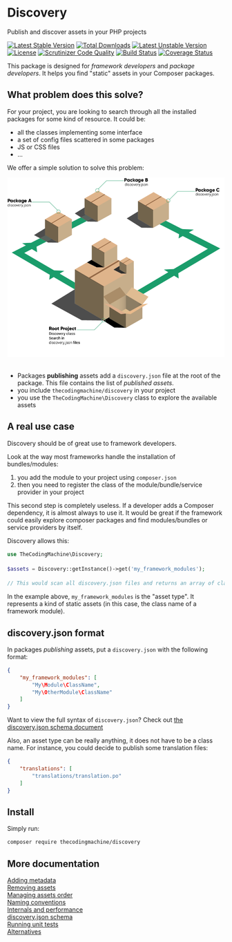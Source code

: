 Discovery
=========

Publish and discover assets in your PHP projects

[![Latest Stable Version](https://poser.pugx.org/thecodingmachine/discovery/v/stable)](https://packagist.org/packages/thecodingmachine/discovery)
[![Total Downloads](https://poser.pugx.org/thecodingmachine/discovery/downloads)](https://packagist.org/packages/thecodingmachine/discovery)
[![Latest Unstable Version](https://poser.pugx.org/thecodingmachine/discovery/v/unstable)](https://packagist.org/packages/thecodingmachine/discovery)
[![License](https://poser.pugx.org/thecodingmachine/discovery/license)](https://packagist.org/packages/thecodingmachine/discovery)
[![Scrutinizer Code Quality](https://scrutinizer-ci.com/g/thecodingmachine/discovery/badges/quality-score.png?b=1.1)](https://scrutinizer-ci.com/g/thecodingmachine/discovery/?branch=1.1)
[![Build Status](https://travis-ci.org/thecodingmachine/discovery.svg?branch=1.1)](https://travis-ci.org/thecodingmachine/discovery)
[![Coverage Status](https://coveralls.io/repos/thecodingmachine/discovery/badge.svg?branch=1.1&service=github)](https://coveralls.io/github/thecodingmachine/discovery?branch=1.1)

This package is designed for *framework developers* and *package developers*. It helps you find "static" assets in your Composer packages.

What problem does this solve?
-----------------------------

For your project, you are looking to search through all the installed packages for some kind of resource. It could be:

- all the classes implementing some interface
- a set of config files scattered in some packages
- JS or CSS files
- ...

We offer a simple solution to solve this problem:

<div class="text-center">
<img class="img-responsive" src="doc/img/schema.png" alt="" />
</div>

<br/>

- Packages **publishing** assets add a `discovery.json` file at the root of the package. This file contains the list of *published assets*.
- you include `thecodingmachine/discovery` in your project
- you use the `TheCodingMachine\Discovery` class to explore the available assets

A real use case
---------------

Discovery should be of great use to framework developers.

Look at the way most frameworks handle the installation of bundles/modules:
 
 1. you add the module to your project using `composer.json`
 2. then you need to register the class of the module/bundle/service provider in your project

This second step is completely useless. If a developer adds a Composer dependency, it is almost always to use it. It would be great if the framework could easily explore composer packages and find modules/bundles or service providers by itself.

Discovery allows this:

```php
use TheCodingMachine\Discovery;

$assets = Discovery::getInstance()->get('my_framework_modules');

// This would scan all discovery.json files and returns an array of class names.
```

In the example above, `my_framework_modules` is the "asset type". It represents a kind of static assets (in this case, the class name of a framework module).

discovery.json format
-----------------------

In packages *publishing* assets, put a `discovery.json` with the following format:

```json
{
    "my_framework_modules": [
        "My\Module\ClassName",
        "My\OtherModule\ClassName"
    ]
}
```

Want to view the full syntax of `discovery.json`? Check out [the discovery.json schema document](doc/discovery_schema.md)

Also, an asset type can be really anything, it does not have to be a class name. For instance, you could decide to publish some translation files:

```json
{
    "translations": [
        "translations/translation.po"
    ]
}
```

Install
-------

Simply run:

```sh
composer require thecodingmachine/discovery
```

More documentation
------------------

<div class="row">
    <div class="col-xs-12 col-sm-6">
        <a href="doc/metadata.html" class="btn btn-primary btn-large btn-block">Adding metadata</a>
    </div>
    <div class="col-xs-12 col-sm-6">
        <a href="doc/remove.html" class="btn btn-primary btn-large btn-block">Removing assets</a>
    </div>
</div>
<div class="row">
    <div class="col-xs-12 col-sm-6">
        <a href="doc/order.html" class="btn btn-primary btn-large btn-block">Managing assets order</a>
    </div>
    <div class="col-xs-12 col-sm-6">
        <a href="doc/conventions.html" class="btn btn-primary btn-large btn-block">Naming conventions</a>
    </div>
</div>
<div class="row">
    <div class="col-xs-12 col-sm-6">
        <a href="doc/internals.html" class="btn btn-primary btn-large btn-block">Internals and performance</a>
    </div>
    <div class="col-xs-12 col-sm-6">
        <a href="doc/discovery_schema.html" class="btn btn-primary btn-large btn-block">discovery.json schema</a>
    </div>
</div>
<div class="row">
    <div class="col-xs-12 col-sm-6">
        <a href="doc/unit_tests.html" class="btn btn-info btn-large btn-block">Running unit tests</a>
    </div>
    <div class="col-xs-12 col-sm-6">
        <a href="doc/alternatives.html" class="btn btn-info btn-large btn-block">Alternatives</a>
    </div>
</div>
